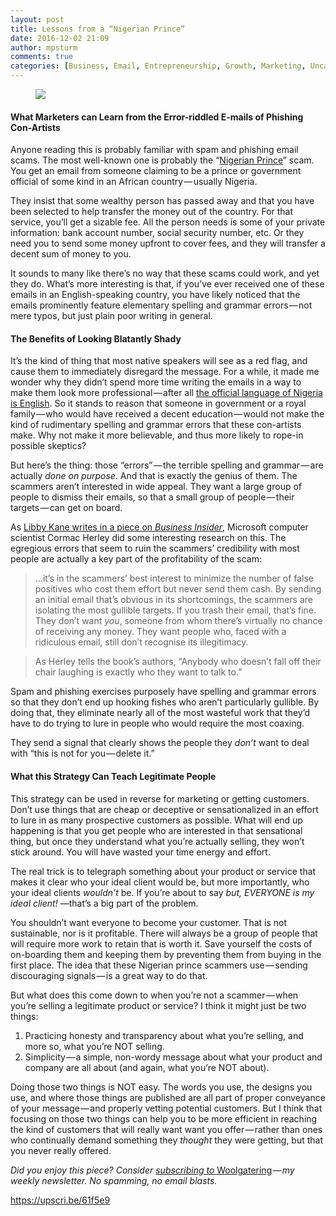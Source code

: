 ```yaml
---
layout: post
title: Lessons from a “Nigerian Prince”
date: 2016-12-02 21:09
author: mpsturm
comments: true
categories: [Business, Email, Entrepreneurship, Growth, Marketing, Uncategorized]
---
```



<figure>

<img src="https://cdn-images-1.medium.com/max/900/0*YX9uG-0tMtYb9wHs.jpg">
</figure>

<h4>What Marketers can Learn from the Error-riddled E-mails of Phishing Con-Artists</h4>
<p>Anyone reading this is probably familiar with spam and phishing email scams. The most well-known one is probably the “<a href="https://www.bbb.org/new-york-city/get-consumer-help/articles/the-nigerian-prince-old-scam-new-twist/" target="_blank">Nigerian Prince</a>” scam. You get an email from someone claiming to be a prince or government official of some kind in an African country — usually Nigeria.</p>
<p>They insist that some wealthy person has passed away and that you have been selected to help transfer the money out of the country. For that service, you’ll get a sizable fee. All the person needs is some of your private information: bank account number, social security number, etc. Or they need you to send some money upfront to cover fees, and they will transfer a decent sum of money to you.</p>
<p>It sounds to many like there’s no way that these scams could work, and yet they do. What’s more interesting is that, if you’ve ever received one of these emails in an English-speaking country, you have likely noticed that the emails prominently feature elementary spelling and grammar errors — not mere typos, but just plain poor writing in general.</p>
<h4>The Benefits of Looking Blatantly Shady</h4>
<p>It’s the kind of thing that most native speakers will see as a red flag, and cause them to immediately disregard the message. For a while, it made me wonder why they didn’t spend more time writing the emails in a way to make them look more professional — after all <a href="https://en.wikipedia.org/wiki/Languages_of_Nigeria" target="_blank">the official language of Nigeria is English</a>. So it stands to reason that someone in government or a royal family — who would have received a decent education — would not make the kind of rudimentary spelling and grammar errors that these con-artists make. Why not make it more believable, and thus more likely to rope-in possible skeptics?</p>
<p>But here’s the thing: those “errors” — the terrible spelling and grammar — are actually <em>done on purpose</em>. And that is exactly the genius of them. The scammers aren’t interested in wide appeal. They want a large group of people to dismiss their emails, so that a small group of people — their targets — can get on board.</p>
<p>As <a href="http://www.businessinsider.com.au/why-nigerian-scam-emails-are-obvious-2014-5" target="_blank">Libby Kane writes in a piece on <em>Business Insider</em></a>, Microsoft computer scientist Cormac Herley did some interesting research on this. The egregious errors that seem to ruin the scammers’ credibility with most people are actually a key part of the profitability of the scam:</p>
<blockquote>…it’s in the scammers’ best interest to minimize the number of false positives who cost them effort but never send them cash. By sending an initial email that’s obvious in its shortcomings, the scammers are isolating the most gullible targets. If you trash their email, that’s fine. They don’t want <em>you</em>, someone from whom there’s virtually no chance of receiving any money. They want people who, faced with a ridiculous email, still don’t recognise its illegitimacy.</blockquote>
<blockquote>As Herley tells the book’s authors, “Anybody who doesn’t fall off their chair laughing is exactly who they want to talk to.”</blockquote>
<p>Spam and phishing exercises purposely have spelling and grammar errors so that they don’t end up hooking fishes who aren’t particularly gullible. By doing that, they eliminate nearly all of the most wasteful work that they’d have to do trying to lure in people who would require the most coaxing.</p>
<p>They send a signal that clearly shows the people they <em>don’t </em>want to deal with “this is not for you — delete it.”</p>
<h4>What this Strategy Can Teach Legitimate People</h4>
<p>This strategy can be used in reverse for marketing or getting customers. Don’t use things that are cheap or deceptive or sensationalized in an effort to lure in as many prospective customers as possible. What will end up happening is that you get people who are interested in that sensational thing, but once they understand what you’re actually selling, they won’t stick around. You will have wasted your time energy and effort.</p>
<p>The real trick is to telegraph something about your product or service that makes it clear who your ideal client would be, but more importantly, who your ideal clients <em>wouldn’t </em>be. If you’re about to say <em>but, EVERYONE is my ideal client!</em> —that’s a big part of the problem.</p>
<p>You shouldn’t want everyone to become your customer. That is not sustainable, nor is it profitable. There will always be a group of people that will require more work to retain that is worth it. Save yourself the costs of on-boarding them and keeping them by preventing them from buying in the first place. The idea that these Nigerian prince scammers use — sending discouraging signals — is a great way to do that.</p>
<p>But what does this come down to when you’re not a scammer — when you’re selling a legitimate product or service? I think it might just be two things:</p>
<ol>
<li>Practicing honesty and transparency about what you’re selling, and more so, what you’re NOT selling.</li>
<li>Simplicity — a simple, non-wordy message about what your product and company are all about (and again, what you’re NOT about).</li>
</ol>
<p>Doing those two things is NOT easy. The words you use, the designs you use, and where those things are published are all part of proper conveyance of your message — and properly vetting potential customers. But I think that focusing on those two things can help you to be more efficient in reaching the kind of customers that will really want want you offer — rather than ones who continually demand something they <em>thought</em> they were getting, but that you never really offered.</p>
<p><em>Did you enjoy this piece? Consider </em><a href="http://tinyletter.com/mike_sturm" target="_blank"><em>subscribing to </em>Woolgatering</a><em> — my weekly newsletter. No spamming, no email blasts.</em></p>
<a href="https://upscri.be/61f5e9">https://upscri.be/61f5e9</a>


